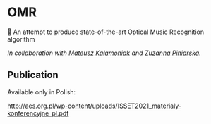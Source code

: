 # OMR
:musical_note: An attempt to produce state-of-the-art Optical Music Recognition algorithm

*In collaboration with [Mateusz Kałamoniak](https://github.com/matikala) and [Zuzanna Piniarska](https://github.com/zuzaap).*

## Publication

Available only in Polish:

http://aes.org.pl/wp-content/uploads/ISSET2021_materialy-konferencyjne_pl.pdf 

